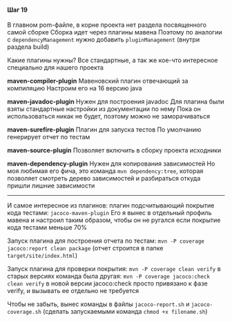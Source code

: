 #### Шаг 19

В главном pom-файле, в корне проекта нет раздела посвященного самой сборке
Сборка идет через плагины мавена
Поэтому по аналогии с `dependencyManagement` нужно добавить `pluginManagement` (внутри раздела build)

Какие плагины нужны?
Все стандартные, а так же кое-что интересное специально для нашего проекта

**maven-compiler-plugin**
Мавеновский плагин отвечающий за компиляцию
Настроим его на 16 версию java

**maven-javadoc-plugin**
Нужен для построения javadoc
Для плагина были взяты стандартные настройки из документации по нему
Пока он использоваться никак не будет, поэтому можно не заморачиваться

**maven-surefire-plugin**
Плагин для запуска тестов
По умолчанию генерирует отчет по тестам

**maven-source-plugin**
Позволяет включить в сборку проекта исходники

**maven-dependency-plugin**
Нужен для копирования зависимостей
Но моя любимая его фича, это команда `mvn dependency:tree`, которая позволяет смотреть дерево зависимостей
и разбираться откуда пришли лишние зависимости

---

И самое интересное из плагинов: плагин подсчитывающий покрытие кода тестами: `jacoco-maven-plugin`
Его я вынес в отдельный профиль мавена и настроил таким образом, чтобы он не ругался если покрытие кода тестами меньше 70%

Запуск плагина для построения отчета по тестам:
`mvn -P coverage jacoco:report clean package`
(отчет строится в папке `target/site/index.html`)

Запуск плагина для проверки покрытия:
`mvn -P coverage clean verify`
в старых версиях команда была другая: `mvn -P coverage jacoco:check clean verify`
в новой версии jacoco:check просто привязано к фазе verify, и вызывать ее отдельно не требуется

Чтобы не забыть, вынес команды в файлы `jacoco-report.sh` и `jacoco-coverage.sh`
(сделать запускаемыми команда `chmod +x filename.sh`)